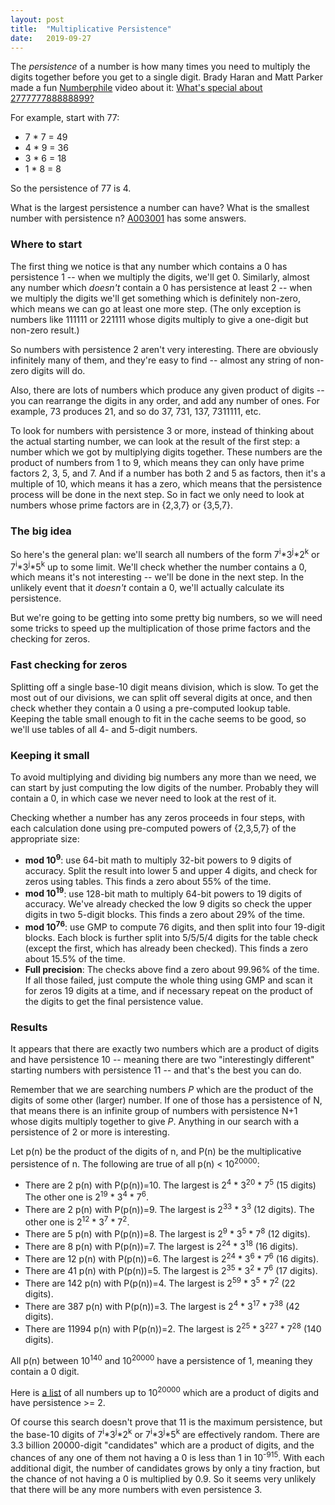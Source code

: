```yaml
---
layout: post
title:  "Multiplicative Persistence"
date:   2019-09-27
---
```

The _persistence_ of a number is how many times you need to multiply
the digits together before you get to a single digit. Brady Haran and
Matt Parker made a fun [Numberphile](https://www.numberphile.com)
video about it: [What's special about
277777788888899?](https://www.youtube.com/watch?v=Wim9WJeDTHQ)

For example, start with 77:
- 7 * 7 = 49
- 4 * 9 = 36
- 3 * 6 = 18
- 1 * 8 = 8

So the persistence of 77 is 4.

What is the largest persistence a number can have? What is the
smallest number with persistence n? [A003001](http://oeis.org/A003001)
has some answers.

### Where to start

The first thing we notice is that any number which contains a 0 has
persistence 1 -- when we multiply the digits, we'll get 0. Similarly,
almost any number which _doesn't_ contain a 0 has persistence at least
2 -- when we multiply the digits we'll get something which is
definitely non-zero, which means we can go at least one more
step. (The only exception is numbers like 111111 or 221111 whose
digits multiply to give a one-digit but non-zero result.)

So numbers with persistence 2 aren't very interesting. There are
obviously infinitely many of them, and they're easy to find -- almost
any string of non-zero digits will do.

Also, there are lots of numbers which produce any given product of
digits -- you can rearrange the digits in any order, and add any
number of ones. For example, 73 produces 21, and so do 37, 731, 137,
7311111, etc.

To look for numbers with persistence 3 or more, instead of thinking
about the actual starting number, we can look at the result of the
first step: a number which we got by multiplying digits
together. These numbers are the product of numbers from 1 to 9, which
means they can only have prime factors 2, 3, 5, and 7. And if a number
has both 2 and 5 as factors, then it's a multiple of 10, which means
it has a zero, which means that the persistence process will be done
in the next step. So in fact we only need to look at numbers whose 
prime factors are in {2,3,7} or {3,5,7}.

### The big idea

So here's the general plan: we'll search all numbers of the form
7<sup>i</sup>\*3<sup>j</sup>\*2<sup>k</sup> or
7<sup>i</sup>\*3<sup>j</sup>\*5<sup>k</sup> up to some limit. We'll
check whether the number contains a 0, which means it's not
interesting -- we'll be done in the next step. In the unlikely event
that it _doesn't_ contain a 0, we'll actually calculate its
persistence.

But we're going to be getting into some pretty big numbers, so we will
need some tricks to speed up the multiplication of those prime factors
and the checking for zeros.

### Fast checking for zeros

Splitting off a single base-10 digit means division, which is slow. To
get the most out of our divisions, we can split off several digits at
once, and then check whether they contain a 0 using a pre-computed
lookup table. Keeping the table small enough to fit in the cache seems
to be good, so we'll use tables of all 4- and 5-digit numbers.

### Keeping it small

To avoid multiplying and dividing big numbers any more than we need,
we can start by just computing the low digits of the number. Probably
they will contain a 0, in which case we never need to look at the rest
of it.

Checking whether a number has any zeros proceeds in four steps, with
each calculation done using pre-computed powers of {2,3,5,7} of the
appropriate size:
- **mod 10<sup>9</sup>**: use 64-bit math to multiply 32-bit powers to
9 digits of accuracy. Split the result into lower 5 and upper 4
digits, and check for zeros using tables. This finds a zero about 55%
of the time.
- **mod 10<sup>19</sup>**: use 128-bit math to multiply 64-bit powers
to 19 digits of accuracy. We've already checked the low 9 digits so
check the upper digits in two 5-digit blocks. This finds a zero about
29% of the time.
- **mod 10<sup>76</sup>**: use GMP to compute 76 digits, and then
split into four 19-digit blocks. Each block is further split into
5/5/5/4 digits for the table check (except the first, which has
already been checked). This finds a zero about 15.5% of the time.
- **Full precision**: The checks above find a zero about 99.96% of the
time. If all those failed, just compute the whole thing using GMP and
scan it for zeros 19 digits at a time, and if necessary repeat on the
product of the digits to get the final persistence value.

### Results

It appears that there are exactly two numbers which are a product of
digits and have persistence 10 -- meaning there are two "interestingly
different" starting numbers with persistence 11 -- and that's the best
you can do.

Remember that we are searching numbers _P_ which are the product of
the digits of some other (larger) number. If one of those has a
persistence of N, that means there is an infinite group of numbers
with persistence N+1 whose digits multiply together to give
_P_. Anything in our search with a persistence of 2 or more is
interesting.

Let p(n) be the product of the digits of n, and P(n) be the
multiplicative persistence of n. The following are true of all p(n) <
10<sup>20000</sup>:

- There are 2 p(n) with P(p(n))=10. The largest is 2<sup>4</sup> *
3<sup>20</sup> * 7<sup>5</sup> (15 digits) The other one is
2<sup>19</sup> * 3<sup>4</sup> * 7<sup>6</sup>.
- There are 2 p(n) with P(p(n))=9. The largest is 2<sup>33</sup> *
3<sup>3</sup> (12 digits). The other one is 2<sup>12</sup> *
3<sup>7</sup> * 7<sup>2</sup>.
- There are 5 p(n) with P(p(n))=8. The largest is 2<sup>9</sup> *
3<sup>5</sup> * 7<sup>8</sup> (12 digits).
- There are 8 p(n) with P(p(n))=7. The largest is 2<sup>24</sup> *
3<sup>18</sup> (16 digits).
- There are 12 p(n) with P(p(n))=6. The largest is 2<sup>24</sup> *
3<sup>6</sup> * 7<sup>6</sup> (16 digits).
- There are 41 p(n) with P(p(n))=5. The largest is 2<sup>35</sup> *
3<sup>2</sup> * 7<sup>6</sup> (17 digits).
- There are 142 p(n) with P(p(n))=4. The largest is 2<sup>59</sup> *
3<sup>5</sup> * 7<sup>2</sup> (22 digits).
- There are 387 p(n) with P(p(n))=3. The largest is 2<sup>4</sup> *
3<sup>17</sup> * 7<sup>38</sup> (42 digits).
- There are 11994 p(n) with P(p(n))=2. The largest is 2<sup>25</sup> *
3<sup>227</sup> * 7<sup>28</sup> (140 digits).

All p(n) between 10<sup>140</sup> and 10<sup>20000</sup> have a
persistence of 1, meaning they contain a 0 digit.

Here is [a list](all-persistence.txt) of all numbers up to
10<sup>20000</sup> which are a product of digits and have persistence >= 2.

Of course this search doesn't prove
that 11 is the maximum persistence, but the base-10 digits of
7<sup>i</sup>\*3<sup>j</sup>\*2<sup>k</sup> or
7<sup>i</sup>\*3<sup>j</sup>\*5<sup>k</sup> are effectively
random. There are 3.3 billion 20000-digit "candidates" which are a
product of digits, and the chances of any one of them not having a 0
is less than 1 in 10<sup>-915</sup>. With each additional digit, the
number of candidates grows by only a tiny fraction, but the chance of
not having a 0 is multiplied by 0.9. So it seems very unlikely that
there will be any more numbers with even persistence 3.
